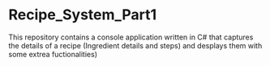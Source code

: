 # Recipe_System_Part1
This repository contains a console application written in C# that captures the details of a recipe (Ingredient details and steps) and desplays them with some extrea fuctionalities)
